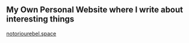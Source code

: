 ## My Own Personal Website where I write about interesting things

[notoriourebel.space](https://www.notoriousrebel.space)
